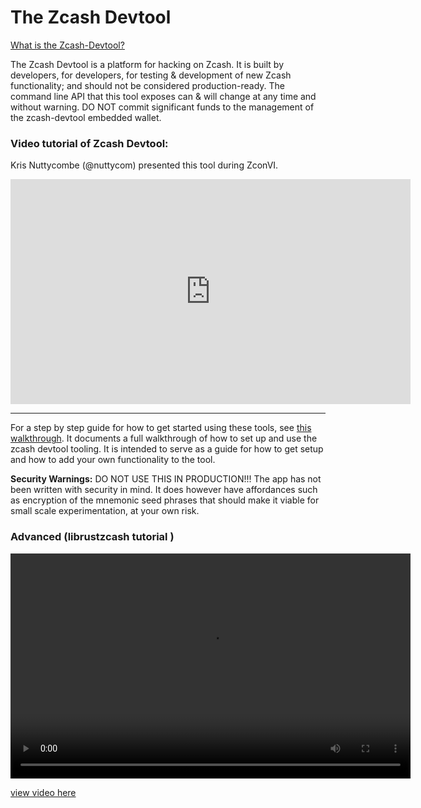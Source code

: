 # The Zcash Devtool

[What is the Zcash-Devtool?](https://github.com/zcash/zcash-devtool?tab=readme-ov-file) 

The Zcash Devtool is a platform for hacking on Zcash. It is built by developers, for developers, for testing & development of new Zcash functionality; and should not be considered production-ready. The command line API that this tool exposes can & will change at any time and without warning. DO NOT commit significant funds to the management of the zcash-devtool embedded wallet.

### Video tutorial of Zcash Devtool:
Kris Nuttycombe (@nuttycom) presented this tool during ZconVI.

<iframe width="640" height="360" src="https://www.youtube.com/embed/5gvQF5oFT8E" frameborder="0" allow="accelerometer; autoplay; encrypted-media; gyroscope; picture-in-picture" allowfullscreen></iframe>

---

For a step by step guide for how to get started using these tools, see [this walkthrough](https://github.com/zcash/zcash-devtool/blob/main/doc/walkthrough.md). It documents a full walkthrough of how to set up and use the zcash devtool tooling. It is intended to serve as a guide for how to get setup and how to add your own functionality to the tool.


**Security Warnings:**
DO NOT USE THIS IN PRODUCTION!!!
The app has not been written with security in mind. It does however have affordances such as encryption of the mnemonic seed phrases that should make it viable for small scale experimentation, at your own risk.

### Advanced (librustzcash tutorial )

<video width="640" height="360" controls>
<source src="https://free2z.cash/uploadz/public/ZcashTutorial/librustzcash-a-rust-crates.mp4" type="video/mp4">
Your browser does not support the video tag.
</video>


[view video here](https://free2z.cash/uploadz/public/ZcashTutorial/librustzcash-a-rust-crates.mp4)


